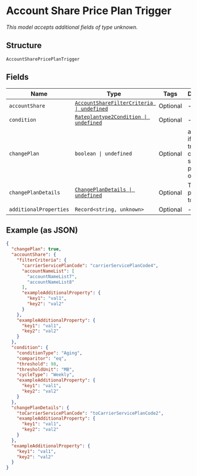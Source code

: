 
# Account Share Price Plan Trigger

*This model accepts additional fields of type unknown.*

## Structure

`AccountSharePricePlanTrigger`

## Fields

| Name | Type | Tags | Description |
|  --- | --- | --- | --- |
| `accountShare` | [`AccountShareFilterCriteria \| undefined`](../../doc/models/account-share-filter-criteria.md) | Optional | - |
| `condition` | [`Rateplantype2Condition \| undefined`](../../doc/models/rateplantype-2-condition.md) | Optional | - |
| `changePlan` | `boolean \| undefined` | Optional | a flag to set if the trigger changes service plans, true, or not, false |
| `changePlanDetails` | [`ChangePlanDetails \| undefined`](../../doc/models/change-plan-details.md) | Optional | The service plan code to switch to |
| `additionalProperties` | `Record<string, unknown>` | Optional | - |

## Example (as JSON)

```json
{
  "changePlan": true,
  "accountShare": {
    "filterCriteria": {
      "carrierServicePlanCode": "carrierServicePlanCode4",
      "accountNameList": [
        "accountNameList7",
        "accountNameList8"
      ],
      "exampleAdditionalProperty": {
        "key1": "val1",
        "key2": "val2"
      }
    },
    "exampleAdditionalProperty": {
      "key1": "val1",
      "key2": "val2"
    }
  },
  "condition": {
    "conditionType": "Aging",
    "comparitor": "eq",
    "threshold": 98,
    "thresholdUnit": "MB",
    "cycleType": "Weekly",
    "exampleAdditionalProperty": {
      "key1": "val1",
      "key2": "val2"
    }
  },
  "changePlanDetails": {
    "toCarrierServicePlanCode": "toCarrierServicePlanCode2",
    "exampleAdditionalProperty": {
      "key1": "val1",
      "key2": "val2"
    }
  },
  "exampleAdditionalProperty": {
    "key1": "val1",
    "key2": "val2"
  }
}
```

